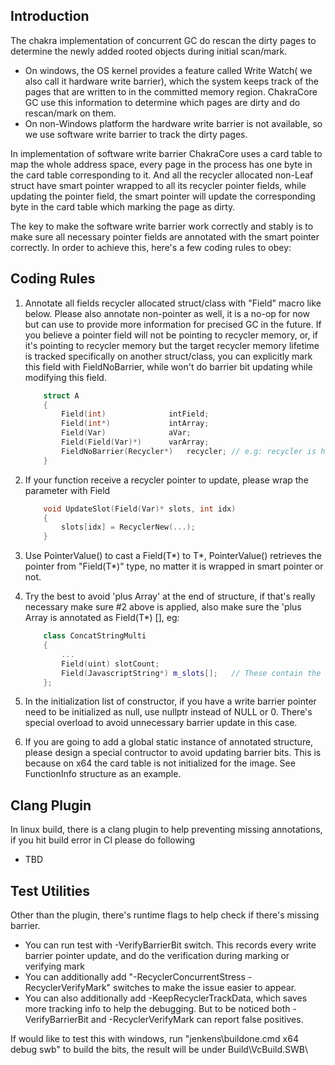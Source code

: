 
## Introduction
The chakra implementation of concurrent GC do rescan the dirty pages to determine the newly added rooted objects during initial scan/mark. 
- On windows, the OS kernel provides a feature called Write Watch( we also call it hardware write barrier), which the system keeps track of the pages that are written to in the committed memory region. ChakraCore GC use this information to determine which pages are dirty and do rescan/mark on them. 
- On non-Windows platform the hardware write barrier is not available, so we use software write barrier to track the dirty pages. 

In implementation of software write barrier ChakraCore uses a card table to map the whole address space, every page in the process has one byte in the card table corresponding to it. And all the recycler allocated non-Leaf struct have smart pointer wrapped to all its recycler pointer fields, while updating the pointer field, the smart pointer will update the corresponding byte in the card table which marking the page as dirty. 

The key to make the software write barrier work correctly and stably is to make sure all necessary pointer fields are annotated with the smart pointer correctly. In order to achieve this, here's a few coding rules to obey:

## Coding Rules

1. Annotate all fields recycler allocated struct/class with "Field" macro like below. Please also annotate non-pointer as well, it is a no-op for now but can use to provide more information for precised GC in the future. If you believe a pointer field will not be pointing to recycler memory, or, if it's pointing to recycler memory but the target recycler memory lifetime is tracked specifically on another struct/class, you can explicitly mark this field with FieldNoBarrier, while won't do barrier bit updating while modifying this field.
    ```c++
        struct A
        {
            Field(int)              intField;
            Field(int*)             intArray;
            Field(Var)              aVar;
            Field(Field(Var)*)      varArray;
            FieldNoBarrier(Recycler*)   recycler; // e.g: recycler is heap allocated
        }
    ```

2. If your function receive a recycler pointer to update, please wrap the parameter with Field
    ```c++
        void UpdateSlot(Field(Var)* slots, int idx)
        {
            slots[idx] = RecyclerNew(...);
        }
    ```

3. Use PointerValue() to cast a Field(T\*) to T\*, PointerValue() retrieves the pointer from "Field(T\*)" type, no matter it is wrapped in smart pointer or not.

4. Try the best to avoid 'plus Array' at the end of structure, if that's really necessary make sure #2 above is applied, also make sure the 'plus Array is annotated as Field(T*) [], eg:
    ```c++
        class ConcatStringMulti
        {
            ...
            Field(uint) slotCount;
            Field(JavascriptString*) m_slots[];   // These contain the child nodes.
        };
    ```

5. In the initialization list of constructor, if you have a write barrier pointer need to be initialized as null, use nullptr instead of NULL or 0. There's special overload to avoid unnecessary barrier update in this case.

6. If you are going to add a global static instance of annotated structure, please design a special contructor to avoid updating barrier bits. This is because on x64 the card table is not initialized for the image. See FunctionInfo structure as an example.


## Clang Plugin
In linux build, there is a clang plugin to help preventing missing annotations, if you hit build error in CI please do following

- TBD

## Test Utilities
Other than the plugin, there's runtime flags to help check if there's missing barrier. 
- You can run test with -VerifyBarrierBit switch. This records every write barrier pointer update, and do the verification during marking or verifying mark
- You can additionally add "-RecyclerConcurrentStress -RecyclerVerifyMark" switches to make the issue easier to appear.
- You can also additionally add -KeepRecyclerTrackData, which saves more tracking info to help the debugging.
But to be noticed both -VerifyBarrierBit and -RecyclerVerifyMark can report false positives.

If would like to test this with windows, run "jenkens\buildone.cmd x64 debug swb" to build the bits, the result will be under Build\VcBuild.SWB\


